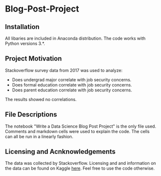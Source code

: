 # Blog-Post-Project

## Installation

All libaries are included in Anaconda distribution. The code works with Python versions 3.*.

## Project Motivation

Stackoverflow survey data from 2017 was used to analyze:

* Does undergrad major correlate with job security concerns.
* Does formal education correlate with job security concerns.
* Does parent education correlate with job security concerns. 

The results showed no correlations.

## File Descriptions

The notebook "Write a Data Science Blog Post Project" is the only file used. Comments and markdown cells were used to explain the code. The cells can all be run in a linearly fashion.

## Licensing and Acnknowledgements

The data was collected by Stackoverflow. Licensing and and information on the data can be found on Kaggle [here](https://www.kaggle.com/stackoverflow/so-survey-2017/data). Feel free to use the code otherwise.
